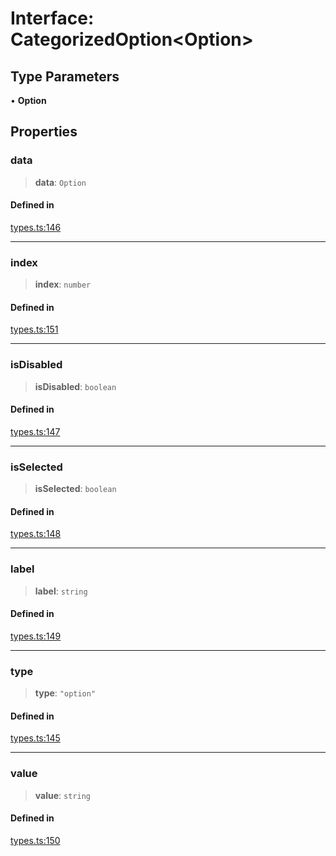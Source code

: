 # Interface: CategorizedOption\<Option\>

## Type Parameters

• **Option**

## Properties

### data

> **data**: `Option`

#### Defined in

[types.ts:146](https://github.com/cluk3/react-select/blob/ed039925bb007c645df3b023879a7c98ae8eeccd/packages/react-select/src/types.ts#L146)

***

### index

> **index**: `number`

#### Defined in

[types.ts:151](https://github.com/cluk3/react-select/blob/ed039925bb007c645df3b023879a7c98ae8eeccd/packages/react-select/src/types.ts#L151)

***

### isDisabled

> **isDisabled**: `boolean`

#### Defined in

[types.ts:147](https://github.com/cluk3/react-select/blob/ed039925bb007c645df3b023879a7c98ae8eeccd/packages/react-select/src/types.ts#L147)

***

### isSelected

> **isSelected**: `boolean`

#### Defined in

[types.ts:148](https://github.com/cluk3/react-select/blob/ed039925bb007c645df3b023879a7c98ae8eeccd/packages/react-select/src/types.ts#L148)

***

### label

> **label**: `string`

#### Defined in

[types.ts:149](https://github.com/cluk3/react-select/blob/ed039925bb007c645df3b023879a7c98ae8eeccd/packages/react-select/src/types.ts#L149)

***

### type

> **type**: `"option"`

#### Defined in

[types.ts:145](https://github.com/cluk3/react-select/blob/ed039925bb007c645df3b023879a7c98ae8eeccd/packages/react-select/src/types.ts#L145)

***

### value

> **value**: `string`

#### Defined in

[types.ts:150](https://github.com/cluk3/react-select/blob/ed039925bb007c645df3b023879a7c98ae8eeccd/packages/react-select/src/types.ts#L150)
